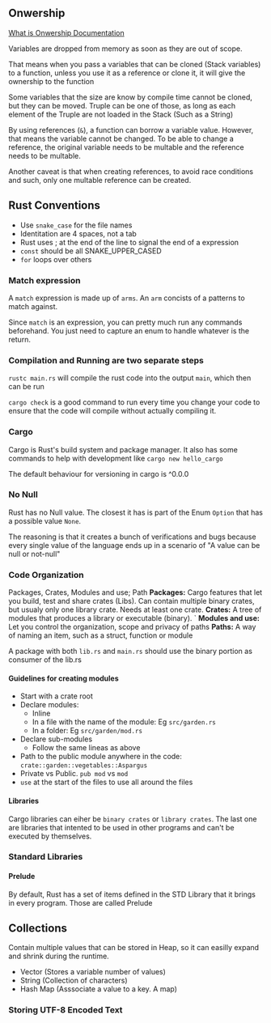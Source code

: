 ## Onwership
[What is Onwership Documentation](https://doc.rust-lang.org/book/ch04-01-what-is-ownership.html)

Variables are dropped from memory as soon as they are out of scope.

That means when you pass a variables that can be cloned (Stack variables) to a function, unless you use it as a reference or clone it, it will give the ownership to the function

Some variables that the size are know by compile time cannot be cloned, but they can be moved. Truple can be one of those, as long as each element of the Truple are not loaded in the Stack (Such as a String)

By using references (`&`), a function can borrow a variable value. However, that means the variable cannot be changed. To be able to change a reference, the original variable needs to be multable and the reference needs to be multable.

Another caveat is that when creating references, to avoid race conditions and such, only one multable reference can be created.

## Rust Conventions
- Use `snake_case` for the file names
- Identitation are 4 spaces, not a tab
- Rust uses ; at the end of the line to signal the end of a expression
- `const` should be all SNAKE_UPPER_CASED
- `for` loops over others

### Match expression
A `match` expression is made up of `arms`. An `arm` concists of a patterns to match against. 

Since `match` is an expression, you can pretty much run any commands beforehand. You just need to capture an enum to handle whatever is the return.

### Compilation and Running are two separate steps
`rustc main.rs` will compile the rust code into the output `main`, which then can be run

`cargo check` is a good command to run every time you change your code to ensure that the code will compile without actually compiling it.

### Cargo
Cargo is Rust's build system and package manager. It also has some commands to help with development like `cargo new hello_cargo`

The default behaviour for versioning in cargo is ^0.0.0

### No Null
Rust has no Null value. The closest it has is part of the Enum `Option` that has a possible value `None`.

The reasoning is that it creates a bunch of verifications and bugs because every single value of the language ends up in a scenario of "A value can be null or not-null" 

### Code Organization
Packages, Crates, Modules and use; Path
**Packages:** Cargo features that let you build, test and share crates (Libs). Can contain multiple binary crates, but usualy only one library crate. Needs at least one crate.
**Crates:** A tree of modules that produces a library or executable (binary). `
**Modules and use:** Let you control the organization, scope and privacy of paths
**Paths:** A way of naming an item, such as a struct, function or module

A package with both `lib.rs`  and `main.rs` should use the binary portion as consumer of the lib.rs
  
#### Guidelines for creating modules
- Start with a crate root
- Declare modules:
    - Inline 
    - In a file with the name of the module: Eg `src/garden.rs`
    - In a folder: Eg `src/garden/mod.rs`
- Declare sub-modules
    - Follow the same lineas as above
- Path to the public module anywhere in the code: `crate::garden::vegetables::Aspargus` 
- Private vs Public. `pub mod` vs `mod`
- `use` at the start of the files to use all around the files


#### Libraries
Cargo libraries can eiher be `binary crates` or `library crates`. The last one are libraries that intented to be used in other programs and can't be executed by themselves.

### Standard Libraries
#### Prelude
By default, Rust has a set of items defined in the STD Library that it brings in every program. Those are called Prelude

## Collections

Contain multiple values that can be stored in Heap, so it can easilly expand and shrink during the runtime.
- Vector (Stores a variable number of values)
- String (Collection of characters)
- Hash Map (Asssociate a value to a key. A map)

### Storing UTF-8 Encoded Text
